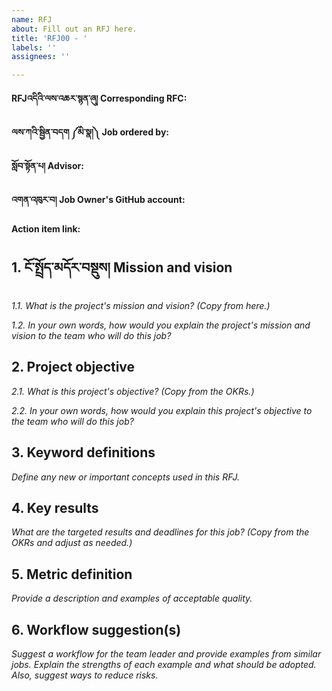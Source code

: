 ```yaml
---
name: RFJ
about: Fill out an RFJ here.
title: 'RFJ00 - '
labels: ''
assignees: ''

---
```


**RFJའདིའི་ལས་འཆར་སྙན་ཞུ། Corresponding RFC:** 

**ལས་ཀའི་སྦྱིན་བདག ༼མི་སྣ།༽ Job ordered by:** 

**སློབ་སྟོན་པ། Advisor:** 

**འགན་འཁུར་བ། Job Owner's GitHub account:** 

**Action item link:** 

## 1. ངོ་སྤྲོད་མདོར་བསྡུས། Mission and vision
_1.1. What is the project's mission and vision? (Copy from here.)_

_1.2. In your own words, how would you explain the project's mission and vision to the team who will do this job?_

## 2. Project objective
_2.1. What is this project's objective? (Copy from the OKRs.)_

_2.2. In your own words, how would you explain this project's objective to the team who will do this job?_

## 3. Keyword definitions
_Define any new or important concepts used in this RFJ._

## 4. Key results
_What are the targeted results and deadlines for this job? (Copy from the OKRs and adjust as needed.)_

## 5. Metric definition
_Provide a description and examples of acceptable quality._

## 6. Workflow suggestion(s)
_Suggest a workflow for the team leader and provide examples from similar jobs. Explain the strengths of each example and what should be adopted. Also, suggest ways to reduce risks._
